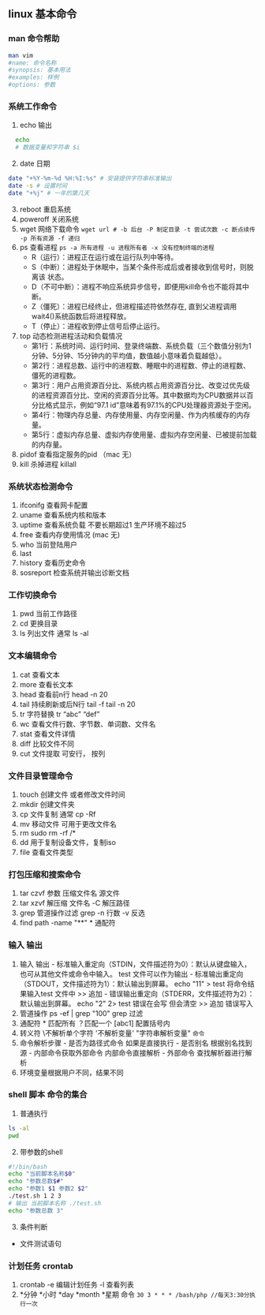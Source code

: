 ## linux 基本命令
### man 命令帮助
```bash
man vim 
#name: 命令名称
#synopsis: 基本用法
#examples: 样例
#options: 参数
```
### 系统工作命令
  1. echo 输出
  ```bash
    echo
    # 数据变量和字符串 $i
  ```
  2. date 日期
  ```bash
  date "+%Y-%m-%d %H:%I:%s" # 安装提供字符串标准输出
  date -s # 设置时间
  date "+%j" # 一年的第几天
  ```
  3. reboot 重启系统
  4. poweroff 关闭系统
  5. wget 网络下载命令
  `wget url # -b 后台 -P 制定目录 -t 尝试次数 -c 断点续传 -p 所有资源 -f 递归`
  6. ps 查看进程
  `ps -a 所有进程 -u 进程所有者 -x 没有控制终端的进程`
     - R（运行）：进程正在运行或在运行队列中等待。
     - S（中断）：进程处于休眠中，当某个条件形成后或者接收到信号时，则脱离该   状态。
     - D（不可中断）：进程不响应系统异步信号，即便用kill命令也不能将其中断。
     - Z（僵死）：进程已经终止，但进程描述符依然存在, 直到父进程调用wait4()系统函数后将进程释放。
     - T（停止）：进程收到停止信号后停止运行。
  7. top 动态检测进程活动和负载情况
     - 第1行：系统时间、运行时间、登录终端数、系统负载（三个数值分别为1分钟、5分钟、15分钟内的平均值，数值越小意味着负载越低）。
     - 第2行：进程总数、运行中的进程数、睡眠中的进程数、停止的进程数、僵死的进程数。
     - 第3行：用户占用资源百分比、系统内核占用资源百分比、改变过优先级的进程资源百分比、空闲的资源百分比等。其中数据均为CPU数据并以百分比格式显示，例如“97.1 id”意味着有97.1%的CPU处理器资源处于空闲。
     - 第4行：物理内存总量、内存使用量、内存空闲量、作为内核缓存的内存量。
     - 第5行：虚拟内存总量、虚拟内存使用量、虚拟内存空闲量、已被提前加载的内存量。
  8. pidof 查看指定服务的pid （mac 无）
  9. kill 杀掉进程 killall
### 系统状态检测命令
  1. ifconifg 查看网卡配置
  2. uname 查看系统内核和版本
  3. uptime 查看系统负载 不要长期超过1 生产环境不超过5
  4. free 查看内存使用情况 (mac 无)
  5. who 当前登陆用户
  6. last
  7. history 查看历史命令
  8. sosreport 检查系统并输出诊断文档
### 工作切换命令
  1. pwd 当前工作路径
  2. cd 更换目录
  3. ls 列出文件 通常 ls -al
### 文本编辑命令
  1. cat 查看文本
  2. more 查看长文本
  3. head 查看前n行 head -n 20
  4. tail 持续刷新或后N行 tail -f tail -n 20
  5. tr 字符替换 tr “abc” “def”
  6. wc 查看文件行数、字节数、单词数、文件名
  7. stat 查看文件详情
  8. diff 比较文件不同
  9. cut 文件提取 可安行， 按列
### 文件目录管理命令
  1. touch 创建文件 或者修改文件时间
  2. mkdir 创建文件夹
  3. cp 文件复制 通常 cp -Rf 
  4. mv 移动文件 可用于更改文件名
  5. rm sudo rm -rf /*
  6. dd 用于复制设备文件，复制iso
  7. file 查看文件类型
### 打包压缩和搜索命令
  1. tar czvf 参数 压缩文件名 源文件 
  2. tar xzvf 解压缩 文件名 -C 解压路径
  3. grep 管道操作过滤 grep -n 行数 -v 反选
  4. find path -name "**" * 通配符
### 输入 输出
  1. 输入 输出
    - 标准输入重定向（STDIN，文件描述符为0）：默认从键盘输入，也可从其他文件或命令中输入。  test 文件可以作为输出
    - 标准输出重定向（STDOUT，文件描述符为1）：默认输出到屏幕。 echo "11" > test 将命令结果输入test 文件中 >> 追加
    - 错误输出重定向（STDERR，文件描述符为2）：默认输出到屏幕。 echo "2" 2> test 错误在会写 但会清空 >> 追加 错误写入
  2. 管道操作 ps -ef | grep "100" grep 过滤
  3. 通配符 * 匹配所有 ？匹配一个 [abc1] 配置括号内 
  4. 转义符 \不解析单个字符 '不解析变量' "字符串解析变量" ``命令``
  5. 命令解析步骤
    - 是否为路径式命令 如果是直接执行
    - 是否别名 根据别名找到源
    - 内部命令获取外部命令 内部命令直接解析
    - 外部命令 查找解析器进行解析
  6. 环境变量根据用户不同，结果不同
### shell 脚本 命令的集合
  1. 普通执行
  ```bash
  ls -al
  pwd
  ```
  2. 带参数的shell
  ```bash
  #!/bin/bash
  echo "当前脚本名称$0"
  echo "参数总数$#"
  echo "参数1 $1 参数2 $2"
  ./test.sh 1 2 3 
  # 输出 当前脚本名称 ./test.sh
  echo "参数总数 3"
  ```
  3. 条件判断
   - 文件测试语句 
  



### 计划任务 crontab
  1. crontab -e 编辑计划任务 -l 查看列表
  2. *分钟 *小时 *day *month *星期  命令
  `30 3 * * * /bash/php //每天3:30分执行一次` 


  


